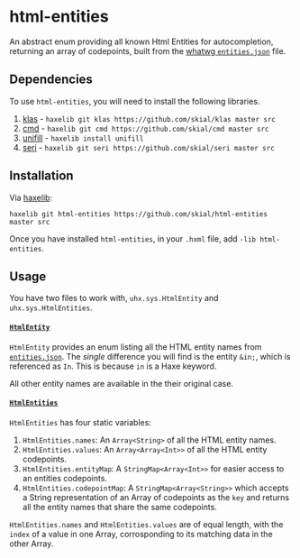 # html-entities

An abstract enum providing all known Html Entities for
autocompletion, returning an array of codepoints, built from
the [whatwg `entities.json`][l1] file.

## Dependencies

To use `html-entities`, you will need to install the following libraries.

1. [klas] - `haxelib git klas https://github.com/skial/klas master src`
2. [cmd] - `haxelib git cmd https://github.com/skial/cmd master src`
3. [unifill] - `haxelib install unifill`
4. [seri] - `haxelib git seri https://github.com/skial/seri master src`

## Installation

Via [haxelib]:

```
haxelib git html-entities https://github.com/skial/html-entities master src
```
	
Once you have installed `html-entities`, in your `.hxml` file, add `-lib html-entities`.
	
## Usage

You have two files to work with, `uhx.sys.HtmlEntity` and `uhx.sys.HtmlEntities`.

#### [`HtmlEntity`][l2]

`HtmlEntity` provides an enum listing all the HTML entity names from [`entities.json`][l4].
The _single_ difference you will find is the entity `&in;`, which is referenced as `In`. 
This is because `in` is a Haxe keyword. 

All other entity names are available in the their original case.

#### [`HtmlEntities`][l3]

`HtmlEntities` has four static variables:
	
1. `HtmlEntities.names`: An `Array<String>` of all the HTML entity names.
2. `HtmlEntities.values`: An `Array<Array<Int>>` of all the HTML entity codepoints.
3. `HtmlEntities.entityMap`: A `StringMap<Array<Int>>` for easier access to an
entities codepoints.
4. `HtmlEntities.codepointMap`: A `StringMap<Array<String>>` which
accepts a String representation of an Array of codepoints as the `key` and returns all the 
entity names that share the same codepoints.

`HtmlEntities.names` and `HtmlEntities.values` are of equal length, with the `index` of a value
in one Array, corrosponding to its matching data in the other Array.

[l1]: https://html.spec.whatwg.org/multipage/entities.json
[l2]: https://github.com/skial/html-entities/blob/master/src/uhx/sys/HtmlEntity.hx
[l3]: https://github.com/skial/html-entities/blob/master/src/uhx/sys/HtmlEntities.hx
[l4]: https://github.com/skial/html-entities/blob/master/resources/entities.json
	
[klas]: https://github.com/skial/klas
[cmd]: https://github.com/skial/cmd
[seri]: https://github.com/skial/seri
[unifill]: https://github.com/mandel59/unifill
[haxelib]: http://lib.haxe.org/